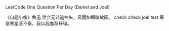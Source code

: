 LeetCode
One Question Per Day (Daniel and Joel)

   《自题小像》鲁迅
灵台无计逃神矢，风雨如磐暗故园。
check check
joel test
寄意寒星荃不察，我以我血荐轩辕。


